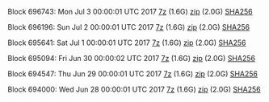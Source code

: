Block 696743: Mon Jul  3 00:00:01 UTC 2017 [7z](https://transfer.sh/1xvgN/bootstrap.dat.20170703.7z) (1.6G) [zip](https://transfer.sh/10GBlK/bootstrap.dat.20170703.zip) (2.0G) [SHA256](https://transfer.sh/84bRf/sha256.txt)

Block 696196: Sun Jul  2 00:00:01 UTC 2017 [7z](https://transfer.sh/13SZUA/bootstrap.dat.20170702.7z) (1.6G) [zip](https://transfer.sh/15MYVf/bootstrap.dat.20170702.zip) (2.0G) [SHA256](https://transfer.sh/zraZR/sha256.txt)

Block 695641: Sat Jul  1 00:00:01 UTC 2017 [7z](https://transfer.sh/U8RlY/bootstrap.dat.20170701.7z) (1.6G) [zip](https://transfer.sh/SumTu/bootstrap.dat.20170701.zip) (2.0G) [SHA256](https://transfer.sh/WgCbm/sha256.txt)

Block 695094: Fri Jun 30 00:00:02 UTC 2017 [7z](https://transfer.sh/eWTbk/bootstrap.dat.20170630.7z) (1.6G) [zip](https://transfer.sh/b3aEJ/bootstrap.dat.20170630.zip) (2.0G) [SHA256](https://transfer.sh/qLBT3/sha256.txt)

Block 694547: Thu Jun 29 00:00:01 UTC 2017 [7z](https://transfer.sh/86fBR/bootstrap.dat.20170629.7z) (1.6G) [zip](https://transfer.sh/fcd8H/bootstrap.dat.20170629.zip) (2.0G) [SHA256](https://transfer.sh/shpyO/sha256.txt)

Block 694000: Wed Jun 28 00:00:01 UTC 2017 [7z](https://transfer.sh/mErZR/bootstrap.dat.20170628.7z) (1.6G) [zip](https://transfer.sh/JzO6S/bootstrap.dat.20170628.zip) (2.0G) [SHA256](https://transfer.sh/ezbmV/sha256.txt)
